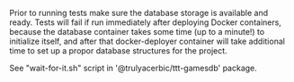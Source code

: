 Prior to running tests make sure the database storage is available and ready.
Tests will fail if run immediately after deploying Docker containers, because
the database container takes some time (up to a minute!) to initialize itself,
and after that docker-deployer container will take additional time to set up
a propor database structures for the project.

See "wait-for-it.sh" script in '@trulyacerbic/ttt-gamesdb' package.
